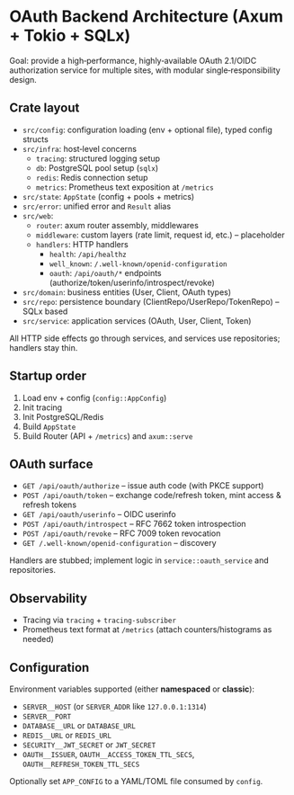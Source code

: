 # OAuth Backend Architecture (Axum + Tokio + SQLx)

Goal: provide a high‑performance, highly‑available OAuth 2.1/OIDC authorization service for multiple sites, with modular single‑responsibility design.

## Crate layout

- `src/config`: configuration loading (env + optional file), typed config structs
- `src/infra`: host‑level concerns
  - `tracing`: structured logging setup
  - `db`: PostgreSQL pool setup (`sqlx`)
  - `redis`: Redis connection setup
  - `metrics`: Prometheus text exposition at `/metrics`
- `src/state`: `AppState` (config + pools + metrics)
- `src/error`: unified error and `Result` alias
- `src/web`:
  - `router`: axum router assembly, middlewares
  - `middleware`: custom layers (rate limit, request id, etc.) – placeholder
  - `handlers`: HTTP handlers
    - `health`: `/api/healthz`
    - `well_known`: `/.well-known/openid-configuration`
    - `oauth`: `/api/oauth/*` endpoints (authorize/token/userinfo/introspect/revoke)
- `src/domain`: business entities (User, Client, OAuth types)
- `src/repo`: persistence boundary (ClientRepo/UserRepo/TokenRepo) – SQLx based
- `src/service`: application services (OAuth, User, Client, Token)

All HTTP side effects go through services, and services use repositories; handlers stay thin.

## Startup order

1. Load env + config (`config::AppConfig`)
2. Init tracing
3. Init PostgreSQL/Redis
4. Build `AppState`
5. Build Router (API + `/metrics`) and `axum::serve`

## OAuth surface

- `GET /api/oauth/authorize` – issue auth code (with PKCE support)
- `POST /api/oauth/token` – exchange code/refresh token, mint access & refresh tokens
- `GET /api/oauth/userinfo` – OIDC userinfo
- `POST /api/oauth/introspect` – RFC 7662 token introspection
- `POST /api/oauth/revoke` – RFC 7009 token revocation
- `GET /.well-known/openid-configuration` – discovery

Handlers are stubbed; implement logic in `service::oauth_service` and repositories.

## Observability

- Tracing via `tracing` + `tracing-subscriber`
- Prometheus text format at `/metrics` (attach counters/histograms as needed)

## Configuration

Environment variables supported (either **namespaced** or **classic**):

- `SERVER__HOST` (or `SERVER_ADDR` like `127.0.0.1:1314`)
- `SERVER__PORT`
- `DATABASE__URL` or `DATABASE_URL`
- `REDIS__URL` or `REDIS_URL`
- `SECURITY__JWT_SECRET` or `JWT_SECRET`
- `OAUTH__ISSUER`, `OAUTH__ACCESS_TOKEN_TTL_SECS`, `OAUTH__REFRESH_TOKEN_TTL_SECS`

Optionally set `APP_CONFIG` to a YAML/TOML file consumed by `config`.

